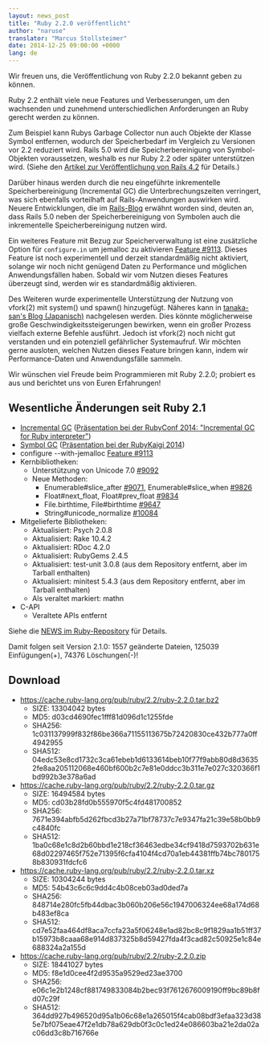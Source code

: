 ```yaml
---
layout: news_post
title: "Ruby 2.2.0 veröffentlicht"
author: "naruse"
translator: "Marcus Stollsteimer"
date: 2014-12-25 09:00:00 +0000
lang: de
---
```


Wir freuen uns, die Veröffentlichung von Ruby 2.2.0 bekannt geben zu können.

Ruby 2.2 enthält viele neue Features und Verbesserungen, um den wachsenden
und zunehmend unterschiedlichen Anforderungen an Ruby gerecht werden
zu können.

Zum Beispiel kann Rubys Garbage Collector nun auch Objekte der Klasse Symbol
entfernen, wodurch der Speicherbedarf im Vergleich zu Versionen vor 2.2
reduziert wird.
Rails 5.0 wird die Speicherbereinigung von Symbol-Objekten voraussetzen,
weshalb es nur Ruby 2.2 oder später unterstützen wird.
(Siehe den [Artikel zur Veröffentlichung von Rails 4.2](http://weblog.rubyonrails.org/2014/12/19/Rails-4-2-final/) für Details.)

Darüber hinaus werden durch die neu eingeführte inkrementelle
Speicherbereinigung (Incremental GC) die Unterbrechungszeiten verringert,
was sich ebenfalls vorteilhaft auf Rails-Anwendungen auswirken wird.
Neuere Entwicklungen, die im
[Rails-Blog](http://weblog.rubyonrails.org/)
erwähnt worden sind, deuten an, dass Rails 5.0 neben der Speicherbereinigung
von Symbolen auch die inkrementelle Speicherbereinigung nutzen wird.

Ein weiteres Feature mit Bezug zur Speicherverwaltung ist eine zusätzliche
Option für `configure.in` um jemalloc zu aktivieren
[Feature #9113](https://bugs.ruby-lang.org/issues/9113).
Dieses Feature ist noch experimentell und derzeit standardmäßig nicht
aktiviert, solange wir noch nicht genügend Daten zu Performance und
möglichen Anwendungsfällen haben. Sobald wir vom Nutzen dieses Features
überzeugt sind, werden wir es standardmäßig aktivieren.

Des Weiteren wurde experimentelle Unterstützung der Nutzung von vfork(2)
mit system() und spawn() hinzugefügt. Näheres kann in
[tanaka-san's Blog (Japanisch)](http://www.a-k-r.org/d/2014-09.html#a2014_09_06)
nachgelesen werden.
Dies könnte möglicherweise große Geschwindigkeitssteigerungen bewirken,
wenn ein großer Prozess vielfach externe Befehle ausführt.
Jedoch ist vfork(2) noch nicht gut verstanden und ein potenziell gefährlicher
Systemaufruf. Wir möchten gerne ausloten, welchen Nutzen dieses Feature
bringen kann, indem wir Performance-Daten und Anwendungsfälle sammeln.

Wir wünschen viel Freude beim Programmieren mit Ruby 2.2.0;
probiert es aus und berichtet uns von Euren Erfahrungen!

## Wesentliche Änderungen seit Ruby 2.1

* [Incremental GC](https://bugs.ruby-lang.org/issues/10137)
  ([Präsentation bei der RubyConf 2014: "Incremental GC for Ruby interpreter"](http://www.atdot.net/~ko1/activities/2014_rubyconf_pub.pdf))
* [Symbol GC](https://bugs.ruby-lang.org/issues/9634)
  ([Präsentation bei der RubyKaigi 2014](http://www.slideshare.net/authorNari/symbol-gc))
* configure --with-jemalloc
  [Feature #9113](https://bugs.ruby-lang.org/issues/9113)
* Kernbibliotheken:
  * Unterstützung von Unicode 7.0 [#9092](https://bugs.ruby-lang.org/issues/9092)
  * Neue Methoden:
    * Enumerable#slice_after [#9071](https://bugs.ruby-lang.org/issues/9071),
      Enumerable#slice_when [#9826](https://bugs.ruby-lang.org/issues/9826)
    * Float#next_float, Float#prev_float
      [#9834](https://bugs.ruby-lang.org/issues/9834)
    * File.birthtime, File#birthtime
      [#9647](https://bugs.ruby-lang.org/issues/9647)
    * String#unicode_normalize [#10084](https://bugs.ruby-lang.org/issues/10084)
* Mitgelieferte Bibliotheken:
  * Aktualisiert: Psych 2.0.8
  * Aktualisiert: Rake 10.4.2
  * Aktualisiert: RDoc 4.2.0
  * Aktualisiert: RubyGems 2.4.5
  * Aktualisiert: test-unit 3.0.8 (aus dem Repository entfernt, aber im Tarball enthalten)
  * Aktualisiert: minitest 5.4.3 (aus dem Repository entfernt, aber im Tarball enthalten)
  * Als veraltet markiert: mathn
* C-API
  * Veraltete APIs entfernt

Siehe die [NEWS im Ruby-Repository](https://github.com/ruby/ruby/blob/v2_2_0/NEWS)
für Details.

Damit folgen seit Version 2.1.0: 1557 geänderte Dateien, 125039 Einfügungen(+), 74376 Löschungen(-)!

## Download

* <https://cache.ruby-lang.org/pub/ruby/2.2/ruby-2.2.0.tar.bz2>
  * SIZE:   13304042 bytes
  * MD5:    d03cd4690fec1fff81d096d1c1255fde
  * SHA256: 1c031137999f832f86be366a71155113675b72420830ce432b777a0ff4942955
  * SHA512: 04edc53e8cd1732c3ca61ebeb1d6133614beb10f77f9abb80d8d36352fe8aa205112068e460bf600b2c7e81e0ddcc3b311e7e027c320366f1bd992b3e378a6ad
* <https://cache.ruby-lang.org/pub/ruby/2.2/ruby-2.2.0.tar.gz>
  * SIZE:   16494584 bytes
  * MD5:    cd03b28fd0b555970f5c4fd481700852
  * SHA256: 7671e394abfb5d262fbcd3b27a71bf78737c7e9347fa21c39e58b0bb9c4840fc
  * SHA512: 1ba0c68e1c8d2b60bbd1e218cf36463edbe34cf9418d7593702b631e68d02297465f752e71395f6cfa4104f4cd70a1eb44381ffb74bc7801758b830931fdcfc6
* <https://cache.ruby-lang.org/pub/ruby/2.2/ruby-2.2.0.tar.xz>
  * SIZE:   10304244 bytes
  * MD5:    54b43c6c6c9dd4c4b08ceb03ad0ded7a
  * SHA256: 848714e280fc5fb44dbac3b060b206e56c1947006324ee68a174d68b483ef8ca
  * SHA512: cd7e52faa464df8aca7ccfa23a5f06248e1ad82bc8c9f1829aa1b51ff37b15973b8caaa68e914d837325b8d59427fda4f3cad82c50925e1c84e688324a2a155d
* <https://cache.ruby-lang.org/pub/ruby/2.2/ruby-2.2.0.zip>
  * SIZE:   18441027 bytes
  * MD5:    f8e1d0cee4f2d9535a9529ed23ae3700
  * SHA256: e06c1e2b1248cf881749833084b2bec93f7612676009190ff9bc89b8fd07c29f
  * SHA512: 364dd927b496520d95a1b06c68e1a265015f4cab08bdf3efaa323d385e7bf075eae47f2e1db78a629db0f3c0c1ed24e086603ba21e2da02ac06dd3c8b716766e
